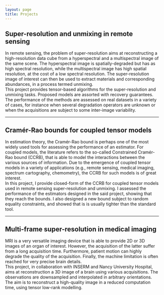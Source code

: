 ```yaml
---
layout: page
title: Projects
---
```


## Super-resolution and unmixing in remote sensing

In remote sensing, the problem of super-resolution aims at reconstructing a high-resolution data cube from a hyperspectral and a multispectral image of the same scene. The hyperspectral image is spatially-degraded but has as high spectral resolution, while the multispectral image has high spatial resolution, at the cost of a low spectral resolution.
The super-resolution image of interest can then be used to extract materials and corresponding abundances, in a process termed unmixing.
<br/>
This project provides tensor-based algorithms for the super-resolution and unmixing tasks. Proposed models are assorted with recovery guarantees. The performance of the methods are assessed on real datasets in a variety of cases, for instance when several degradation operators are unknown or when the acquisitions are subject to some inter-image variability.

---

## Cramér-Rao bounds for coupled tensor models

In estimation theory, the Cramér-Rao bound is perhaps one of the most widely used tools for assessing the performance of an estimator. For coupled models, the literature refers to the so-called Constrained Cramér-Rao bound (CCRB), that is able to model the interactions between the various sources of information.
Due to the emergence of coupled tensor models in a variety of applications (e.g., remote sensing, medical imaging, spectrum cartography, chemometry), the 
CCRB for such models is of great interest.
<br/>
In this project, I provide closed-form of the CCRB for coupled tensor models used in remote sensing super-resolution and unmixing.
I assessed the performance of the estimators designed in the said project, showing that they reach the bounds.
I also designed a new bound subject to random equality constraints, and showed that is is usually tighter than the standard tool. 

---

## Multi-frame super-resolution in medical imaging

MRI is a very versatile imaging device that is able to provide 2D or 3D images of an organ of interest.
However, the acquisition of the latter suffer from a long acquisition time. Furthermore, patient motion can highly degrade the quality of the acquisition.
Finally, the machine limitation is often reached for very precise brain details.
<br/>
This project, in collaboration with INSERM and Nancy University Hospital, aims at reconstruction a 3D image of a brain using various acquisitions.
The observations are downsampled and interpolated in arbitrary orientations.
The aim is to reconstruct a high-quality image in a reduced computation time, using tensor low-rank modelling.



